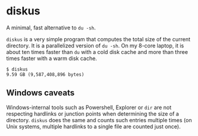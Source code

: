 

# diskus
A minimal, fast alternative to `du -sh`.

`diskus` is a very simple program that computes the total size of the current directory. It is a parallelized version of `du -sh`. On my 8-core laptop, it is about ten times faster than `du` with a cold disk cache and more than three times faster with a warm disk cache.

```
$ diskus
9.59 GB (9,587,408,896 bytes)
```

## Windows caveats

Windows-internal tools such as Powershell, Explorer or `dir` are not respecting hardlinks or
junction points when determining the size of a directory. `diskus` does the same and counts
such entries multiple times (on Unix systems, multiple hardlinks to a single file are counted
just once).